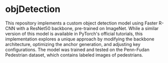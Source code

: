 # objDetection

This repository implements a custom object detection model using Faster R-CNN with a ResNet50 backbone, pre-trained on ImageNet. While a similar version of this model is available in PyTorch's official tutorials, this implementation explores a unique approach by modifying the backbone architecture, optimizing the anchor generation, and adjusting key configurations. The model was trained and tested on the Penn-Fudan Pedestrian dataset, which contains labeled images of pedestrians.

